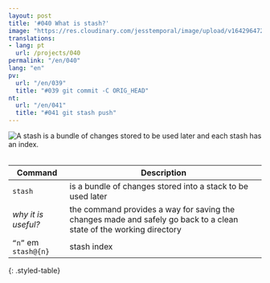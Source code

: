 ```yaml
---
layout: post
title: '#040 What is stash?'
image: "https://res.cloudinary.com/jesstemporal/image/upload/v1642964722/gitfichas/en/040/thumbnail_efctyk.jpg"
translations:
- lang: pt
  url: /projects/040
permalink: "/en/040"
lang: "en"
pv:
  url: "/en/039"
  title: "#039 git commit -C ORIG_HEAD"
nt:
  url: "/en/041"
  title: "#041 git stash push"
---
```


<img alt="A stash is a bundle of changes stored to be used later and each stash has an index." src="https://res.cloudinary.com/jesstemporal/image/upload/v1642964723/gitfichas/en/040/full_uq54to.jpg"><br><br>

| Command | Description |
|---------|-------------|
| `stash` | is a bundle of changes stored into a stack to be used later |
| _why it is useful?_ | the command provides a way for saving the changes made and safely go back to a clean state of the working directory |
| `“n”` em `stash@{n}` | stash index |
{: .styled-table}

<!--
<br>

Read more about this command in the following blog post:

<a href="FILL">
  <strong>FILL</strong>
</a>
-->
